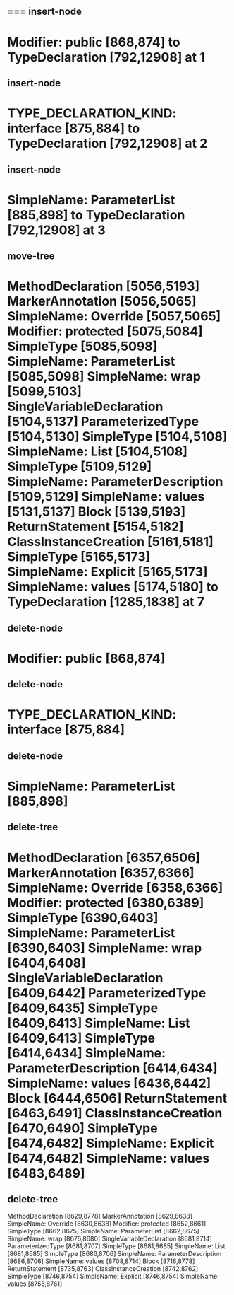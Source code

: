 ===
insert-node
---
Modifier: public [868,874]
to
TypeDeclaration [792,12908]
at 1
===
insert-node
---
TYPE_DECLARATION_KIND: interface [875,884]
to
TypeDeclaration [792,12908]
at 2
===
insert-node
---
SimpleName: ParameterList [885,898]
to
TypeDeclaration [792,12908]
at 3
===
move-tree
---
MethodDeclaration [5056,5193]
    MarkerAnnotation [5056,5065]
        SimpleName: Override [5057,5065]
    Modifier: protected [5075,5084]
    SimpleType [5085,5098]
        SimpleName: ParameterList [5085,5098]
    SimpleName: wrap [5099,5103]
    SingleVariableDeclaration [5104,5137]
        ParameterizedType [5104,5130]
            SimpleType [5104,5108]
                SimpleName: List [5104,5108]
            SimpleType [5109,5129]
                SimpleName: ParameterDescription [5109,5129]
        SimpleName: values [5131,5137]
    Block [5139,5193]
        ReturnStatement [5154,5182]
            ClassInstanceCreation [5161,5181]
                SimpleType [5165,5173]
                    SimpleName: Explicit [5165,5173]
                SimpleName: values [5174,5180]
to
TypeDeclaration [1285,1838]
at 7
===
delete-node
---
Modifier: public [868,874]
===
delete-node
---
TYPE_DECLARATION_KIND: interface [875,884]
===
delete-node
---
SimpleName: ParameterList [885,898]
===
delete-tree
---
MethodDeclaration [6357,6506]
    MarkerAnnotation [6357,6366]
        SimpleName: Override [6358,6366]
    Modifier: protected [6380,6389]
    SimpleType [6390,6403]
        SimpleName: ParameterList [6390,6403]
    SimpleName: wrap [6404,6408]
    SingleVariableDeclaration [6409,6442]
        ParameterizedType [6409,6435]
            SimpleType [6409,6413]
                SimpleName: List [6409,6413]
            SimpleType [6414,6434]
                SimpleName: ParameterDescription [6414,6434]
        SimpleName: values [6436,6442]
    Block [6444,6506]
        ReturnStatement [6463,6491]
            ClassInstanceCreation [6470,6490]
                SimpleType [6474,6482]
                    SimpleName: Explicit [6474,6482]
                SimpleName: values [6483,6489]
===
delete-tree
---
MethodDeclaration [8629,8778]
    MarkerAnnotation [8629,8638]
        SimpleName: Override [8630,8638]
    Modifier: protected [8652,8661]
    SimpleType [8662,8675]
        SimpleName: ParameterList [8662,8675]
    SimpleName: wrap [8676,8680]
    SingleVariableDeclaration [8681,8714]
        ParameterizedType [8681,8707]
            SimpleType [8681,8685]
                SimpleName: List [8681,8685]
            SimpleType [8686,8706]
                SimpleName: ParameterDescription [8686,8706]
        SimpleName: values [8708,8714]
    Block [8716,8778]
        ReturnStatement [8735,8763]
            ClassInstanceCreation [8742,8762]
                SimpleType [8746,8754]
                    SimpleName: Explicit [8746,8754]
                SimpleName: values [8755,8761]
